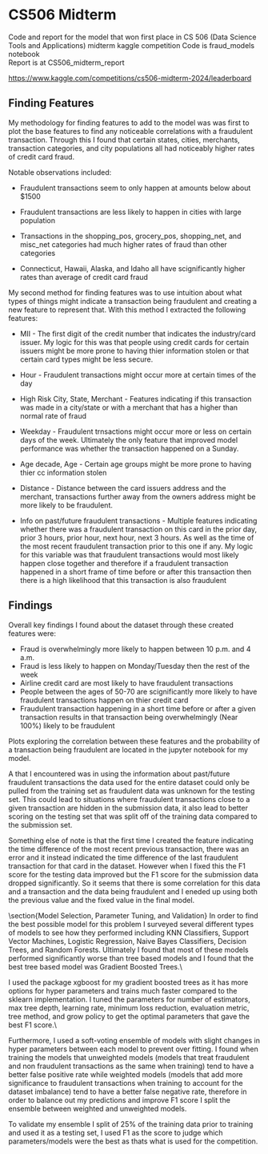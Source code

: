 # CS506 Midterm
Code and report for the model that won first place in CS 506 (Data Science Tools and Applications) midterm kaggle competition
Code is fraud_models notebook  
Report is at CS506_midterm_report

https://www.kaggle.com/competitions/cs506-midterm-2024/leaderboard

 ## Finding Features
My methodology for finding features to add to the model was was first to plot the base features to find any noticeable correlations with a fraudulent transaction. Through this I found that certain states, cities, merchants, transaction categories, and city populations all had noticeably higher rates of credit card fraud.

Notable observations included:
- Fraudulent transactions seem to only happen at amounts below about $1500

- Fraudulent transactions are less likely to happen in cities with large population

- Transactions in the shopping_pos, grocery_pos, shopping_net, and misc_net categories had much higher rates of fraud than other categories

- Connecticut, Hawaii, Alaska, and Idaho all have scignificantly higher rates than average of credit card fraud

 My second method for finding features was to use intuition about what types of things might indicate a transaction being fraudulent and creating a new feature to represent that. With this method I extracted the following features:
- MII - The first digit of the credit number that indicates the industry/card issuer. My logic for this was that people using credit cards for certain issuers might be more prone to having thier information stolen or that certain card types might be less secure.

- Hour - Fraudulent transactions might occur more at certain times of the day

- High Risk City, State, Merchant - Features indicating if this transaction was made in a city/state or with a merchant that has a higher than normal rate of fraud

- Weekday - Fraudulent trnsactions might occur more or less on certain days of the week. Ultimately the only feature that improved model performance was whether the transaction happened on a Sunday.

- Age decade, Age - Certain age groups might be more prone to having thier cc information stolen

- Distance - Distance between the card issuers address and the merchant, transactions further away from the owners address might be more likely to be fraudulent.

- Info on past/future fraudulent transactions - Multiple features indicating whether there was a fraudulent transaction on this card in the prior day, prior 3 hours, prior hour, next hour, next 3 hours. As well as the time of the most recent fraudulent transaction prior to this one if any. My logic for this variable was that fraudulent transactions would most likely happen close together and therefore if a fraudulent transaction happened in a short frame of time before or after this transaction then there is a high likelihood that this transaction is also fraudulent 

## Findings
Overall key findings I found about the dataset through these created features were:
- Fraud is overwhelmingly more likely to happen between 10 p.m. and 4 a.m.
- Fraud is less likely to happen on Monday/Tuesday then the rest of the week
- Airline credit card are most likely to have fraudulent transactions
- People between the ages of 50-70 are scignificantly more likely to have fraudulent transactions happen on thier credit card
- Fraudulent transaction happening in a short time before or after a given transaction results in that transaction being overwhelmingly (Near $100\%$) likely to be fraudulent

Plots exploring the correlation between these features and the probability of a transaction being fraudulent are located in the jupyter notebook for my model.

A that I encountered was in using the information about past/future fraudulent transactions the data used for the entire dataset could only be pulled from the training set as fraudulent data was unknown for the testing set. This could lead to situations where fraudulent transactions close to a given transaction are hidden in the submission data, it also lead to better scoring on the testing set that was split off of the training data compared to the submission set. 

Something else of note is that the first time I created the feature indicating the time difference of the most recent previous transaction, there was an error and it instead indicated the time difference of the last fraudulent transaction for that card in the dataset. However when I fixed this the F1 score for the testing data improved but the F1 score for the submission data dropped significantly. So it seems that there is some correlation for this data and a transaction and the data being fraudulent and I eneded up using both the previous value and the fixed value in the final model.

 \section{Model Selection, Parameter Tuning, and Validation}
 In order to find the best possible model for this problem I surveyed several different types of models to see how they performed including KNN Classifiers, Support Vector Machines, Logistic Regression, Naive Bayes Classifiers, Decision Trees, and Random Forests. Ultimately I found that most of these models performed significantly worse than tree based models and I found that the best tree based model was Gradient Boosted Trees.\\
 
 I used the package xgboost for my gradient boosted trees as it has more options for hyper parameters and trains much faster compared to the sklearn implementation. I tuned the parameters for number of estimators, max tree depth, learning rate, minimum loss reduction, evaluation metric, tree method, and grow policy to get the optimal parameters that gave the best F1 score.\\

 Furthermore, I used a soft-voting ensemble of models with slight changes in hyper parameters between each model to prevent over fitting. I found when training the models that unweighted models (models that treat fraudulent and non fraudulent transactions as the same when training) tend to have a better false positive rate while weighted models (models that add more significance to fraudulent transactions when training to account for the dataset imbalance) tend to have a better false negative rate, therefore in order to balance out my predictions and improve F1 score I split the ensemble between weighted and unweighted models.

 To validate my ensemble I split of $25\%$ of the training data prior to training and used it as a testing set, I used F1 as the score to judge which parameters/models were the best as thats what is used for the competition.
